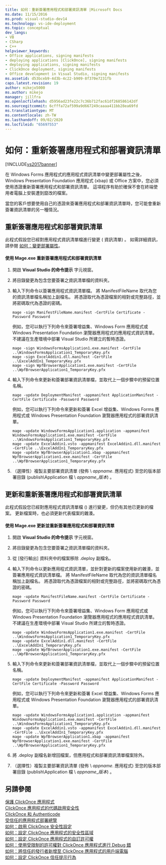 ```yaml
---
title: 如何：重新簽署應用程式和部署資訊清單 |Microsoft Docs
ms.date: 11/15/2016
ms.prod: visual-studio-dev14
ms.technology: vs-ide-deployment
ms.topic: conceptual
dev_langs:
- VB
- CSharp
- C++
helpviewer_keywords:
- Office applications, signing manifests
- deploying applications [ClickOnce], signing manifests
- deploying applications, signing manifests
- ClickOnce deployment, signing manifests
- Office development in Visual Studio, signing manifests
ms.assetid: d53bceb9-4d3b-4c22-b909-8f370e7231fb
caps.latest.revision: 19
author: mikejo5000
ms.author: mikejo
manager: jillfra
ms.openlocfilehash: d5956ad23fe22c7c36b712fac61df268586142df
ms.sourcegitcommit: 6cfffa72af599a9d667249caaaa411bb28ea69fd
ms.translationtype: MT
ms.contentlocale: zh-TW
ms.lasthandoff: 09/02/2020
ms.locfileid: "65697553"
---
```

# <a name="how-to-re-sign-application-and-deployment-manifests"></a>如何：重新簽署應用程式和部署資訊清單
[!INCLUDE[vs2017banner](../includes/vs2017banner.md)]

在 Windows Forms 應用程式的應用程式資訊清單中變更部署屬性之後，Windows Presentation Foundation 應用程式 (xbap) 或 Office 方案中，您必須使用憑證重新簽署應用程式和部署資訊清單。 這項程序有助於確保不會在終端使用者電腦上安裝遭到竄改的檔案。  
  
 當您的客戶想要使用自己的憑證來簽署應用程式和部署資訊清單時，您可能會重新簽署資訊清單的另一種情況。  
  
## <a name="re-signing-the-application-and-deployment-manifests"></a>重新簽署應用程式和部署資訊清單  
 此程式假設您已經對應用程式資訊清單檔進行變更 ( 資訊清單) 。 如需詳細資訊，請參閱 [如何：變更部署屬性](https://msdn.microsoft.com/66052a3a-8127-4964-8147-2477ef5d1472)。  
  
#### <a name="to-re-sign-the-application-and-deployment-manifests-with-mageexe"></a>使用 Mage.exe 重新簽署應用程式和部署資訊清單  
  
1. 開啟 **Visual Studio 的命令提示** 字元視窗。  
  
2. 將目錄變更為包含您要簽署之資訊清單檔的資料夾。  
  
3. 輸入下列命令以簽署應用程式資訊清單檔。 將 ManifestFileName 取代為您的資訊清單檔名稱加上副檔名。 將憑證取代為憑證檔案的相對或完整路徑，並將密碼取代為憑證的密碼。  
  
    ```  
    mage -sign ManifestFileName.manifest -CertFile Certificate -Password Password  
    ```  
  
     例如，您可以執行下列命令來簽署增益集、Windows Form 應用程式或 Windows Presentation Foundation 瀏覽器應用程式的應用程式資訊清單。 不建議在生產環境中部署 Visual Studio 所建立的暫時憑證。  
  
    ```  
    mage -sign WindowsFormsApplication1.exe.manifest -CertFile ..\WindowsFormsApplication1_TemporaryKey.pfx  
    mage -sign ExcelAddin1.dll.manifest -CertFile ..\ExcelAddIn1_TemporaryKey.pfx  
    mage -sign WpfBrowserApplication1.exe.manifest -CertFile ..\WpfBrowserApplication1_TemporaryKey.pfx  
    ```  
  
4. 輸入下列命令來更新和簽署部署資訊清單檔，並取代上一個步驟中的預留位置名稱。  
  
    ```  
    mage -update DeploymentManifest -appmanifest ApplicationManifest -CertFile Certificate -Password Password  
    ```  
  
     例如，您可以執行下列命令來更新和簽署 Excel 增益集、Windows Forms 應用程式或 Windows Presentation Foundation 瀏覽器應用程式的部署資訊清單。  
  
    ```  
    mage -update WindowsFormsApplication1.application -appmanifest WindowsFormsApplication1.exe.manifest -CertFile ..\WindowsFormsApplication1_TemporaryKey.pfx  
    mage -update ExcelAddin1.vsto -appmanifest ExcelAddin1.dll.manifest -CertFile ..\ExcelAddIn1_TemporaryKey.pfx  
    mage -update WpfBrowserApplication1.xbap -appmanifest WpfBrowserApplication1.exe.manifest -CertFile ..\WpfBrowserApplication1_TemporaryKey.pfx  
    ```  
  
5. （選擇性）複製主要部署資訊清單 (發佈 \\ *appname*. 應用程式) 至您的版本部署目錄 (publish\Application 檔 \\ *appname*_*版本*) 。  
  
## <a name="updating-and-re-signing-the-application-and-deployment-manifests"></a>更新和重新簽署應用程式和部署資訊清單  
 此程式假設您已經對應用程式資訊清單檔 () 進行變更，但仍有其他已更新的檔案。 更新檔案時，也必須更新代表檔案的雜湊。  
  
#### <a name="to-update-and-re-sign-the-application-and-deployment-manifests-with-mageexe"></a>使用 Mage.exe 更新並重新簽署應用程式和部署資訊清單  
  
1. 開啟 **Visual Studio 的命令提示** 字元視窗。  
  
2. 將目錄變更為包含您要簽署之資訊清單檔的資料夾。  
  
3. 從 [發行輸出] 資料夾中的檔案移除 .deploy 副檔名。  
  
4. 輸入下列命令以更新應用程式資訊清單，並針對更新的檔案使用新的雜湊，並簽署應用程式資訊清單檔。 將 ManifestFileName 取代為您的資訊清單檔名稱加上副檔名。 將憑證取代為憑證檔案的相對或完整路徑，並將密碼取代為憑證的密碼。  
  
    ```  
    mage -update ManifestFileName.manifest -CertFile Certificate -Password Password  
    ```  
  
     例如，您可以執行下列命令來簽署增益集、Windows Form 應用程式或 Windows Presentation Foundation 瀏覽器應用程式的應用程式資訊清單。 不建議在生產環境中部署 Visual Studio 所建立的暫時憑證。  
  
    ```  
    mage -update WindowsFormsApplication1.exe.manifest -CertFile ..\WindowsFormsApplication1_TemporaryKey.pfx  
    mage -update ExcelAddin1.dll.manifest -CertFile ..\ExcelAddIn1_TemporaryKey.pfx  
    mage -update WpfBrowserApplication1.exe.manifest -CertFile ..\WpfBrowserApplication1_TemporaryKey.pfx  
    ```  
  
5. 輸入下列命令來更新和簽署部署資訊清單檔，並取代上一個步驟中的預留位置名稱。  
  
    ```  
    mage -update DeploymentManifest -appmanifest ApplicationManifest -CertFile Certificate -Password Password  
    ```  
  
     例如，您可以執行下列命令來更新和簽署 Excel 增益集、Windows Forms 應用程式或 Windows Presentation Foundation 瀏覽器應用程式的部署資訊清單。  
  
    ```  
    mage -update WindowsFormsApplication1.application -appmanifest WindowsFormsApplication1.exe.manifest -CertFile ..\WindowsFormsApplication1_TemporaryKey.pfx  
    mage -update ExcelAddin1.vsto -appmanifest ExcelAddin1.dll.manifest -CertFile ..\ExcelAddIn1_TemporaryKey.pfx  
    mage -update WpfBrowserApplication1.xbap -appmanifest WpfBrowserApplication1.exe.manifest -CertFile ..\WpfBrowserApplication1_TemporaryKey.pfx  
    ```  
  
6. 將 .deploy 副檔名新增回檔案，但應用程式和部署資訊清單檔案除外。  
  
7. （選擇性）複製主要部署資訊清單 (發佈 \\ *appname*. 應用程式) 至您的版本部署目錄 (publish\Application 檔 \\ *appname*_*版本*) 。  
  
## <a name="see-also"></a>另請參閱  
 [保護 ClickOnce 應用程式](../deployment/securing-clickonce-applications.md)   
 [ClickOnce 應用程式的代碼啟用安全性](../deployment/code-access-security-for-clickonce-applications.md)   
 [ClickOnce 和 Authenticode](../deployment/clickonce-and-authenticode.md)   
 [受信任的應用程式部署總覽](../deployment/trusted-application-deployment-overview.md)   
 [如何：啟用 ClickOnce 安全性設定](../deployment/how-to-enable-clickonce-security-settings.md)   
 [如何：設定 ClickOnce 應用程式的安全性區域](../deployment/how-to-set-a-security-zone-for-a-clickonce-application.md)   
 [如何：設定 ClickOnce 應用程式的自訂許可權](../deployment/how-to-set-custom-permissions-for-a-clickonce-application.md)   
 [如何：使用受限制的許可權對 ClickOnce 應用程式進行 Debug 錯](../deployment/how-to-debug-a-clickonce-application-with-restricted-permissions.md)   
 [如何：將信任的發行者新增至 ClickOnce 應用程式的用戶端電腦](../deployment/how-to-add-a-trusted-publisher-to-a-client-computer-for-clickonce-applications.md)   
 [如何：設定 ClickOnce 信任提示行為](../deployment/how-to-configure-the-clickonce-trust-prompt-behavior.md)
